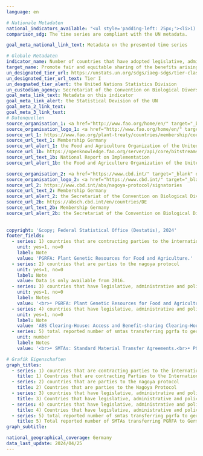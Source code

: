 ```yaml
---
language: en    

# Nationale Metadaten    
national_indicators_available: "<ul style='padding-left: 25px;'><li>1) Countries that are contracting Parties to the International Treaty on PGRFA</li> <li> 2) Countries that are parties to the Nagoya Protocol</li> <li> 3) Countries that have legislative, administrative and policy framework or measures reported through the Online Reporting System on Compliance of the International Treaty on PGRFA</li> <li> 4) Countries that have legislative, administrative and policy framework or measures reported to the ABS Clearing-House</li> <li> 5) Total reported number of SMTAs transferring PGRFA to Germany</li></ul>"    
comparison_sdg: The time series are compliant with the UN metadata.    

goal_meta_national_link_text: Metadata on the presented time series    

# Globale Metadaten    
indicator_name: Number of countries that have adopted legislative, administrative and policy frameworks to ensure fair and equitable sharing of benefits    
target_name: Promote fair and equitable sharing of the benefits arising from the utilization of genetic resources and promote appropriate access to such resources, as internationally agreed    
un_designated_tier_url: https://unstats.un.org/sdgs/iaeg-sdgs/tier-classification/    
un_designated_tier_url_text: Tier I    
un_desgnated_tier_alert: the United Nations Statistics Division    
un_custodian_agency: Secretariat of the Convention on Biological Diversity (CBD-Secretariat)    
goal_meta_link_text: Metadata on this indicator    
goal_meta_link_alert: the Statistical Devision of the UN    
goal_meta_2_link_text:     
goal_meta_3_link_text:         
# Datenquellen
source_organisation_1: <a href="http://www.fao.org/home/en/" target="_blank" onclick="return confirm_alert('the Food and Agriculture Organization of the United Nations','En');"> Food and Agriculture Organization of the United Nations (FAO) </a>
source_organisation_logo_1: <a href="http://www.fao.org/home/en/" target="_blank" onclick="return confirm_alert('the Food and Agriculture Organization of the United Nations','En');"><img src="https://sdg-indikatoren.de/public/OrgImgEn/fao.png" alt="Logo fao" style="height:60px; width:148px"/></a>
source_url_1: https://www.fao.org/plant-treaty/countries/membership/country-details/en/c/359285/?iso3=DEU
source_url_text_1: Membership Germany
source_url_alert_1: the Food and Agriculture Organization of the United Nations
source_url_1b: https://openknowledge.fao.org/server/api/core/bitstreams/06f5ae34-a69f-4dae-8474-a7caabc58f21/content
source_url_text_1b: National Report on Implementation
source_url_alert_1b: the Food and Agriculture Organization of the United Nations

source_organisation_2: <a href="https://www.cbd.int/" target="_blank" onclick="return confirm_alert('the Secretariat of the Convention on Biological Diversity','En');"> Secretariat of the Convention on Biological Diversity </a>
source_organisation_logo_2: <a href="https://www.cbd.int/" target="_blank" onclick="return confirm_alert('the Secretariat of the Convention on Biological Diversity','En');"><img src="https://sdg-indikatoren.de/public/OrgImgEn/cbd.png" alt="Logo cbd" style="height:60px; width:148px"/></a>
source_url_2: https://www.cbd.int/abs/nagoya-protocol/signatories
source_url_text_2: Membership Germany
source_url_alert_2: the Secretariat of the Convention on Biological Diversity
source_url_2b: https://absch.cbd.int/en/countries/DE
source_url_text_2b: Membership Germany
source_url_alert_2b: the Secretariat of the Convention on Biological Diversity
    
    
copyright: '&copy; Federal Statistical Office (Destatis), 2024'    
footer_fields:
  - series: 1) countries that are contracting parties to the international treaty on pgrfa
    unit: yes=1, no=0
    label: Note
    value: 'PGRFA: Plant Genetic Resources for Food and Agriculture.'
  - series: 2) countries that are parties to the nagoya protocol
    unit: yes=1, no=0
    label: Note
    value: Data is only available from 2016.
  - series: 3) countries that have legislative, administrative and policy framework or measures reported through the online reporting system on compliance of the international treaty on pgrfa
    unit: yes=1, no=0
    label: Notes
    value: '<br>• PGRFA: Plant Genetic Resources for Food and Agriculture.<br>• The time series refers to the online reporting system. The framework and measures existed before. <br>• Data is only available from 2016.'
  - series: 4) countries that have legislative, administrative and policy framework or measures reported to the abs clearing-house
    unit: yes=1, no=0
    label: Note
    value: 'ABS Clearing-House: Access and Benefit-sharing Clearing-House.'
  - series: 5) total reported number of smtas transferring pgrfa to germany
    unit: number
    label: Notes
    value: '<br>• SMTAs: Standard Material Transfer Agreements.<br>• PGRFA: Plant Genetic Resources for Food and Agriculture.<br>• The data is based on a special evaluation and is not publicly available.<br>• Data is only available from 2012.'    

# Grafik Eigenschaften    
graph_titles:
  - series: 1) countries that are contracting parties to the international treaty on pgrfa
    title: 1) Countries that are contracting Parties to the International Treaty on PGRFA
  - series: 2) countries that are parties to the nagoya protocol
    title: 2) Countries that are parties to the Nagoya Protocol
  - series: 3) countries that have legislative, administrative and policy framework or measures reported through the online reporting system on compliance of the international treaty on pgrfa
    title: 3) Countries that have legislative, administrative and policy framework or measures reported through the Online Reporting System on Compliance of the International Treaty on PGRFA
  - series: 4) countries that have legislative, administrative and policy framework or measures reported to the abs clearing-house
    title: 4) Countries that have legislative, administrative and policy framework or measures reported to the ABS Clearing-House
  - series: 5) total reported number of smtas transferring pgrfa to germany
    title: 5) Total reported number of SMTAs transferring PGRFA to Germany
graph_subtitle:     

national_geographical_coverage: Germany    
data_last_update: 2024/04/25    
---
```


<span></span>